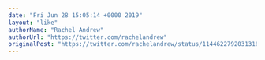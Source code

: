 ```yaml
---
date: "Fri Jun 28 15:05:14 +0000 2019"
layout: "like"
authorName: "Rachel Andrew"
authorUrl: "https://twitter.com/rachelandrew"
originalPost: "https://twitter.com/rachelandrew/status/1144622792031318017"
---
```

